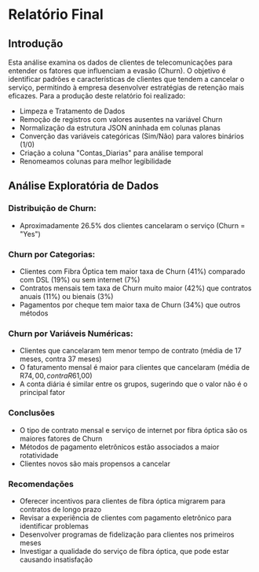 # Relatório Final
## Introdução
Esta análise examina os dados de clientes de telecomunicações para entender os fatores que influenciam a evasão (Churn). O objetivo é identificar padrões e características de clientes que tendem a cancelar o serviço, permitindo à empresa desenvolver estratégias de retenção mais eficazes. Para a produção deste relatório foi realizado:
- Limpeza e Tratamento de Dados
- Remoção de registros com valores ausentes na variável Churn
- Normalização da estrutura JSON aninhada em colunas planas
- Converção das variáveis categóricas (Sim/Não) para valores binários (1/0)
- Criação a coluna "Contas_Diarias" para análise temporal
- Renomeamos colunas para melhor legibilidade

## Análise Exploratória de Dados
### Distribuição de Churn:
- Aproximadamente 26.5% dos clientes cancelaram o serviço (Churn = "Yes")
### Churn por Categorias:
- Clientes com Fibra Óptica tem maior taxa de Churn (41%) comparado com DSL (19%) ou sem internet (7%)
- Contratos mensais tem taxa de Churn muito maior (42%) que contratos anuais (11%) ou bienais (3%)
- Pagamentos por cheque tem maior taxa de Churn (34%) que outros métodos
### Churn por Variáveis Numéricas:
- Clientes que cancelaram tem menor tempo de contrato (média de 17 meses, contra 37 meses)
- O faturamento mensal é maior para clientes que cancelaram (média de R$74,00, contra R$61,00)
- A conta diária é similar entre os grupos, sugerindo que o valor não é o principal fator
### Conclusões
- O tipo de contrato mensal e serviço de internet por fibra óptica são os maiores fatores de Churn
- Métodos de pagamento eletrônicos estão associados a maior rotatividade
- Clientes novos são mais propensos a cancelar
### Recomendações
- Oferecer incentivos para clientes de fibra óptica migrarem para contratos de longo prazo
- Revisar a experiência de clientes com pagamento eletrônico para identificar problemas
- Desenvolver programas de fidelização para clientes nos primeiros meses
- Investigar a qualidade do serviço de fibra óptica, que pode estar causando insatisfação

